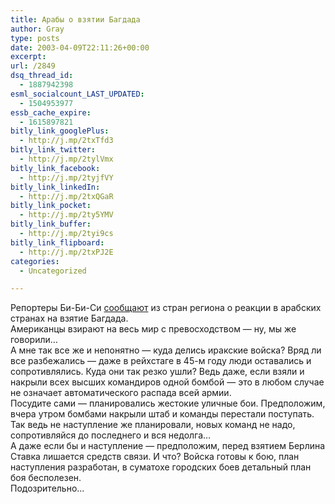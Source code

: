 ```yaml
---
title: Арабы о взятии Багдада
author: Gray
type: posts
date: 2003-04-09T22:11:26+00:00
excerpt:
url: /2849
dsq_thread_id:
  - 1887942398
esml_socialcount_LAST_UPDATED:
  - 1504953977
essb_cache_expire:
  - 1615897821
bitly_link_googlePlus:
  - http://j.mp/2txTfd3
bitly_link_twitter:
  - http://j.mp/2tylVmx
bitly_link_facebook:
  - http://j.mp/2tyjfVY
bitly_link_linkedIn:
  - http://j.mp/2txQGaR
bitly_link_pocket:
  - http://j.mp/2ty5YMV
bitly_link_buffer:
  - http://j.mp/2tyi9cs
bitly_link_flipboard:
  - http://j.mp/2txPJ2E
categories:
  - Uncategorized

---
```








Репортеры Би-Би-Си <a href="http://news.bbc.co.uk/1/hi/world/middle_east/2932833.stm" target="_blank">сообщают</a> из стран региона о реакции в арабских странах на взятие Багдада.  
Американцы взирают на весь мир с превосходством &#8212; ну, мы же говорили&#8230;  
А мне так все же и непонятно &#8212; куда делись иракские войска? Вряд ли все разбежались &#8212; даже в рейхстаге в 45-м году люди оставались и сопротивлялись. Куда они так резко ушли? Ведь даже, если взяли и накрыли всех высших командиров одной бомбой &#8212; это в любом случае не означает автоматического распада всей армии.  
Посудите сами &#8212; планировались жестокие уличные бои. Предположим, вчера утром бомбами накрыли штаб и команды перестали поступать. Так ведь не наступление же планировали, новых команд не надо, сопротивляйся до последнего и вся недолга&#8230;  
А даже если бы и наступление &#8212; предположим, перед взятием Берлина Ставка лишается средств связи. И что? Войска готовы к бою, план наступления разработан, в суматохе городских боев детальный план боя бесполезен.  
Подозрительно&#8230;